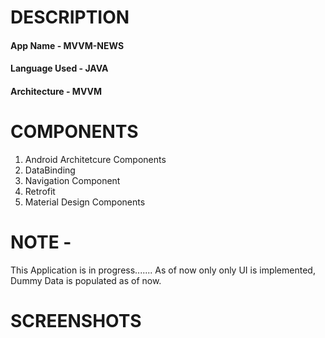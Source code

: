 # DESCRIPTION

 #### App Name - MVVM-NEWS
 #### Language Used - JAVA
 #### Architecture - MVVM
 
 # COMPONENTS
 
 1. Android Architetcure Components
 2. DataBinding
 3. Navigation Component
 4. Retrofit
 5. Material Design Components
 
 # NOTE - 
 
  This Application is in progress.......
  As of now only only UI is implemented, Dummy Data is populated as of now.
  
  # SCREENSHOTS
  
  
